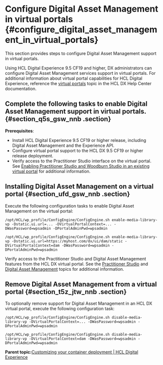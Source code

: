 # Configure Digital Asset Management in virtual portals {#configure_digital_asset_management_in_virtual_portals}

This section provides steps to configure Digital Asset Management support in virtual portals.

Using HCL Digital Experience 9.5 CF19 and higher, DX administrators can configure Digital Asset Management services support in virtual portals. For additional information about virtual portal capabilities for HCL Digital Experience, reference the [virtual portals](../../9.5/admin-system/ad_vp.html) topic in the HCL DX Help Center documentation.

## Complete the following tasks to enable Digital Asset Management support in virtual portals. {#section_q5s_gsw_nnb .section}

**Prerequisites**:

-   Install HCL Digital Experience 9.5 CF19 or higher release, including Digital Asset Management and the Experience API.
-   Configure virtual portal support to the HCL DX 9.5 CF19 or higher release deployment.
-   Verify access to the Practitioner Studio interface on the virtual portal. See [Enabling Practitioner Studio and Woodburn Studio in an existing virtual portal](../../9.5/practitioner_studio/enable_prac_studio.html) for additional information.

## Installing Digital Asset Management on a virtual portal {#section_ufd_gsw_nnb .section}

Execute the following configuration tasks to enable Digital Asset Management on the virtual portal:

```
/opt/HCL/wp_profile/ConfigEngine/ConfigEngine.sh enable-media-library-vp -Dstatic.ui.url=... -DVirtualPortalContext=... -DWasPassword=wpsadmin -DPortalAdminPwd=wpsadmin
```

```
/opt/HCL/wp_profile/ConfigEngine/ConfigEngine.sh enable-media-library-vp -Dstatic.ui.url=https://myhost.com/dx/ui/dam/static -DVirtualPortalContext=dam -DWasPassword=wpsadmin -DPortalAdminPwd=wpsadmin
```

Verify access to the Practitioner Studio and Digital Asset Management features from the HCL DX virtual portal. See the [Practitioner Studio](../../9.5/practitioner_studio/practitionerstudio_overview.html) and [Digital Asset Management](../../9.5/digital_asset_mgmt/digital_asset_mgmt_overview.html) topics for additional information.

## Remove Digital Asset Management from a virtual portal {#section_t5z_jtw_nnb .section}

To optionally remove support for Digital Asset Management in an HCL DX virtual portal, execute the following configuration task:

```
/opt/HCL/wp_profile/ConfigEngine/ConfigEngine.sh disable-media-library-vp -DVirtualPortalContext=... -DWasPassword=wpsadmin -DPortalAdminPwd=wpsadmin
```

```
/opt/HCL/wp_profile/ConfigEngine/ConfigEngine.sh disable-media-library-vp -DVirtualPortalContext=dam -DWasPassword=wpsadmin -DPortalAdminPwd=wpsadmin
```

**Parent topic:**[Customizing your container deployment \| HCL Digital Experience](../containerization/customization.md)

